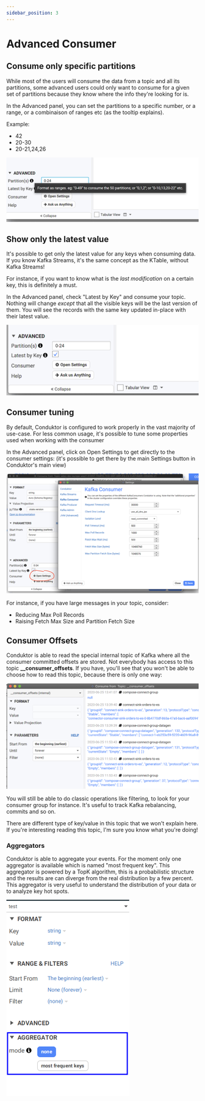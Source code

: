 ```yaml
---
sidebar_position: 3
---
```


# Advanced Consumer

## Consume only specific partitions

While most of the users will consume the data from a topic and all its partitions, some advanced users could only want to consume for a given set of partitions because they know where the info they're looking for is.

In the Advanced panel, you can set the partitions to a specific number, or a range, or a combinaison of ranges etc (as the tooltip explains).

Example:

- 42
- 20-30
- 20-21,24,26

![Change which partitions to consume](../assets/screenshot-2020-06-25-at-15.37.27.png)

## Show only the latest value

It's possible to get only the latest value for any keys when consuming data. If you know Kafka Streams, it's the same concept as the KTable, without Kafka Streams!

For instance, if you want to know what is the _last modification_ on a certain key, this is definitely a must.

In the Advanced panel, check "Latest by Key" and consume your topic. Nothing will change _except_ that all the visible keys will be the last version of them. You will see the records with the same key updated in-place with their latest value.

![](../assets/screenshot-2020-06-25-at-15.40.15.png)

## Consumer tuning

By default, Conduktor is configured to work properly in the vast majority of use-case. For less common usage, it's possible to tune some properties used when working with the consumer

In the Advanced panel, click on Open Settings to get directly to the consumer settings: (it's possible to get there by the main Settings button in Conduktor's main view)

![](<../assets/screenshot-2020-06-25-at-15.07.08 (3).png>)

For instance, if you have large messages in your topic, consider:

- Reducing Max Poll Records
- Raising Fetch Max Size and Partition Fetch Size

## Consumer Offsets

Conduktor is able to read the special internal topic of Kafka where all the consumer committed offsets are stored. Not everybody has access to this topic **\_\_consumer_offsets**. If you have, you'll see that you won't be able to choose how to read this topic, because there is only one way:

![](../assets/screenshot-2020-06-25-at-15.51.58.png)

You will still be able to do classic operations like filtering, to look for your consumer group for instance. It's useful to track Kafka rebalancing, commits and so on.

There are different type of key/value in this topic that we won't explain here. If you're interesting reading this topic, I'm sure you know what you're doing!

### Aggregators

Conduktor is able to aggregate your events. For the moment only one aggregator is available which is named "most frequent key". This aggregator is powered by a TopK algorithm, this is a probabilistic structure and the results are can diverge from the real distribution by a few percent. This aggregator is very useful to understand the distribution of your data or to analyze key hot spots.

![](../assets/2021-11-25_15-04.png)
